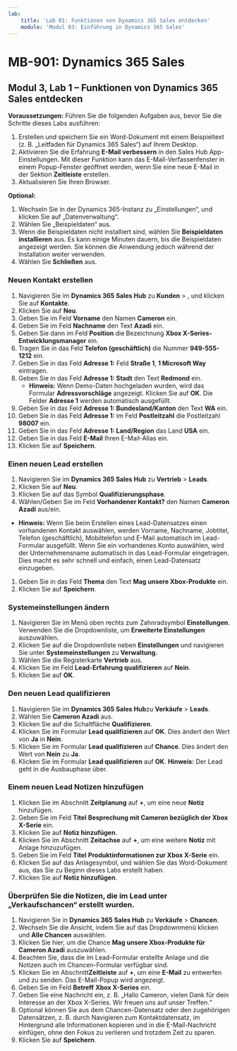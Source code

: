 ```yaml
---
lab:
    title: 'Lab 01: Funktionen von Dynamics 365 Sales entdecken'
    module: 'Modul 03: Einführung in Dynamics 365 Sales'
---
```


# MB-901: Dynamics 365 Sales
## Modul 3, Lab 1 – Funktionen von Dynamics 365 Sales entdecken

**Voraussetzungen:** Führen Sie die folgenden Aufgaben aus, bevor Sie die Schritte dieses Labs ausführen:

1. Erstellen und speichern Sie ein Word-Dokument mit einem Beispieltext (z. B. „Leitfaden für Dynamics 365 Sales“) auf Ihrem Desktop.
1. Aktivieren Sie die Erfahrung **E-Mail verbessern** in den Sales Hub App-Einstellungen. Mit dieser Funktion kann das E-Mail-Verfassenfenster in einem Popup-Fenster geöffnet werden, wenn Sie eine neue E-Mail in der Sektion **Zeitleiste** erstellen.
1. Aktualisieren Sie Ihren Browser.

**Optional:**
 
1. Wechseln Sie in der Dynamics 365-Instanz zu „Einstellungen“, und klicken Sie auf „Datenverwaltung“.
1. Wählen Sie „Beispieldaten“ aus.
1. Wenn die Beispieldaten nicht installiert sind, wählen Sie **Beispieldaten installieren** aus. Es kann einige Minuten dauern, bis die Beispieldaten angezeigt werden. Sie können die Anwendung jedoch während der Installation weiter verwenden.
1. Wählen Sie **Schließen** aus.

### Neuen Kontakt erstellen

1. Navigieren Sie im **Dynamics 365 Sales Hub** zu **Kunden** > , und klicken Sie auf **Kontakte**.
1. Klicken Sie auf **Neu**.
1. Geben Sie im Feld **Vorname** den Namen **Cameron** ein.
1. Geben Sie im Feld **Nachname** den Text **Azadi** ein.
1. Geben Sie dann im Feld **Position** die Bezeichnung **Xbox X-Series-Entwicklungsmanager** ein.
1. Tragen Sie in das Feld **Telefon (geschäftlich)** die Nummer **949-555-1212** ein.
1. Geben Sie in das Feld **Adresse 1:** Feld **Straße 1**, **1 Microsoft Way** eintragen.
1. Geben Sie in das Feld **Adresse 1: Stadt** den Text **Redmond** ein.
    - **Hinweis:** Wenn Demo-Daten hochgeladen wurden, wird das Formular **Adressvorschläge** angezeigt. Klicken Sie auf **OK**. Die Felder **Adresse 1** werden automatisch ausgefüllt. 
1. Geben Sie in das Feld **Adresse 1: Bundesland/Kanton** den Text **WA** ein.
1. Geben Sie in das Feld **Adresse 1:** im Feld **Postleitzahl** die Postleitzahl **98007** ein.
1. Geben Sie in das Feld **Adresse 1: Land/Region** das Land **USA** ein.
1. Geben Sie in das Feld **E-Mail** Ihren E-Mail-Alias ein.
1. Klicken Sie auf **Speichern**.

### Einen neuen Lead erstellen

1. Navigieren Sie im **Dynamics 365 Sales Hub** zu **Vertrieb** > **Leads**.
1. Klicken Sie auf **Neu**.
1. Klicken Sie auf das Symbol **Qualifizierungsphase**.
1. Wählen/Geben Sie im Feld **Vorhandener Kontakt?**  den Namen **Cameron Azadi** aus/ein.
- **Hinweis:** Wenn Sie beim Erstellen eines Lead-Datensatzes einen vorhandenen Kontakt auswählen, werden Vorname, Nachname, Jobtitel, Telefon (geschäftlich), Mobiltelefon und E-Mail automatisch im Lead-Formular ausgefüllt. Wenn Sie ein vorhandenes Konto auswählen, wird der Unternehmensname automatisch in das Lead-Formular eingetragen. Dies macht es sehr schnell und einfach, einen Lead-Datensatz einzugeben.
1. Geben Sie in das Feld **Thema** den Text **Mag unsere Xbox-Produkte** ein.
1. Klicken Sie auf **Speichern**.

### Systemeinstellungen ändern

1. Navigieren Sie im Menü oben rechts zum Zahnradsymbol **Einstellungen**. Verwenden Sie die Dropdownliste, um **Erweiterte Einstellungen** auszuwählen.
1. Klicken Sie auf die Dropdownliste neben **Einstellungen** und navigieren Sie unter **Systemeinstellungen** zu **Verwaltung.**
1. Wählen Sie die Registerkarte **Vertrieb** aus.
1. Klicken Sie im Feld **Lead-Erfahrung qualifizieren** auf **Nein**.
1. Klicken Sie auf **OK**.

### Den neuen Lead qualifizieren

1. Navigieren Sie im **Dynamics 365 Sales Hub**zu **Verkäufe** > **Leads**.
1. Wählen Sie **Cameron Azadi** aus.
1. Klicken Sie auf die Schaltfläche **Qualifizieren**.
1. Klicken Sie im Formular **Lead qualifizieren** auf **OK**. Dies ändert den Wert von **Ja** in **Nein**.
1. Klicken Sie im Formular **Lead qualifizieren** auf **Chance**. Dies ändert den Wert von **Nein** zu **Ja**.
1. Klicken Sie im Formular **Lead qualifizieren** auf **OK**. 
**Hinweis:** Der Lead geht in die Ausbauphase über.

### Einem neuen Lead Notizen hinzufügen

1. Klicken Sie im Abschnitt **Zeitplanung** auf **+**, um eine neue **Notiz** hinzufügen.
1. Geben Sie im Feld **Titel** **Besprechung mit Cameron bezüglich der Xbox X-Serie** ein.
1. Klicken Sie auf **Notiz hinzufügen**.
1. Klicken Sie im Abschnitt **Zeitachse** auf **+**, um eine weitere **Notiz** mit Anlage hinzuzufügen.
1. Geben Sie im Feld **Titel** **Produktinformationen zur Xbox X-Serie** ein.
1. Klicken Sie auf das Anlagesymbol, und wählen Sie das Word-Dokument aus, das Sie zu Beginn dieses Labs erstellt haben.
1. Klicken Sie auf **Notiz hinzufügen**.

### Überprüfen Sie die Notizen, die im Lead unter „Verkaufschancen“ erstellt wurden.

1. Navigieren Sie in **Dynamics 365 Sales Hub** zu **Verkäufe** > **Chancen**.
1. Wechseln Sie die Ansicht, indem Sie auf das Dropdownmenü klicken und **Alle Chancen** auswählen.
1. Klicken Sie hier, um die Chance **Mag unsere Xbox-Produkte für Cameron Azadi** auszuwählen.
1. Beachten Sie, dass die im Lead-Formular erstellte Anlage und die Notizen auch im Chancen-Formular verfügbar sind. 
1. Klicken Sie im Abschnitt**Zeitleiste** auf **+**, um eine **E-Mail** zu entwerfen und zu senden. Das E-Mail-Popup wird angezeigt.
1. Geben Sie im Feld **Betreff** **Xbox X-Series** ein.
1. Geben Sie eine Nachricht ein, z. B. „Hallo Cameron, vielen Dank für dein Interesse an der Xbox X-Series. Wir freuen uns auf unser Treffen.“ 
1. Optional können Sie aus dem Chancen-Datensatz oder den zugehörigen Datensätzen, z. B. durch Navigieren zum Kontaktdatensatz, im Hintergrund alle Informationen kopieren und in die E-Mail-Nachricht einfügen, ohne den Fokus zu verlieren und trotzdem Zeit zu sparen.
1. Klicken Sie auf **Speichern**.




